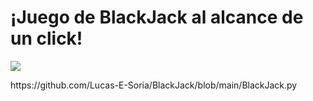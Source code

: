 <h1>¡Juego de BlackJack al alcance de un click!</h1>
<img src="https://github.com/Lucas-E-Soria/BlackJack/assets/136083264/d1d8fdf0-e62f-471f-9df0-50c822b12051" widht="50%">
<p>https://github.com/Lucas-E-Soria/BlackJack/blob/main/BlackJack.py</p>
